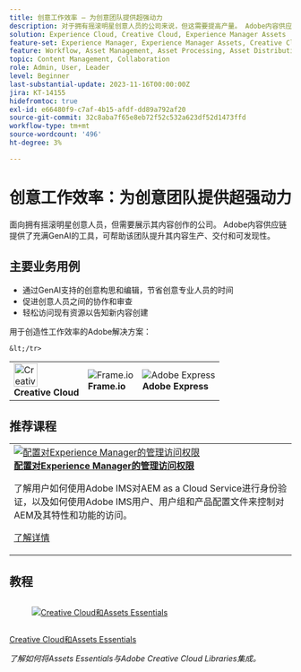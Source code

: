 ```yaml
---
title: 创意工作效率 — 为创意团队提供超强动力
description: 对于拥有摇滚明星创意人员的公司来说，但这需要提高产量。 Adobe内容供应链提供了充当GenAI的工具，可帮助该团队制定其内容生产、交付和可发现性。
solution: Experience Cloud, Creative Cloud, Experience Manager Assets
feature-set: Experience Manager, Experience Manager Assets, Creative Cloud
feature: Workflow, Asset Management, Asset Processing, Asset Distribution, Publishing, Collaboration, Share, Gen AI, UI Design, Graphic Design
topic: Content Management, Collaboration
role: Admin, User, Leader
level: Beginner
last-substantial-update: 2023-11-16T00:00:00Z
jira: KT-14155
hidefromtoc: true
exl-id: e66480f9-c7af-4b15-afdf-dd89a792af20
source-git-commit: 32c8aba7f65e8eb72f52c532a623df52d1473ffd
workflow-type: tm+mt
source-wordcount: '496'
ht-degree: 3%

---
```


# 创意工作效率：为创意团队提供超强动力

面向拥有摇滚明星创意人员，但需要展示其内容创作的公司。 Adobe内容供应链提供了充满GenAI的工具，可帮助该团队提升其内容生产、交付和可发现性。

## 主要业务用例

* 通过GenAI支持的创意构思和编辑，节省创意专业人员的时间
* 促进创意人员之间的协作和审查
* 轻松访问现有资源以告知新内容创建

用于创造性工作效率的Adobe解决方案：

<table>
    <tr style="border: 0;">
       <td>
        <p style="margin: 0"><img alt="Creative Cloud" src="https://experienceleague.adobe.com/assets/img/solutions/CircleExperienceCloud.svg" style="width: 42px;height:  42px;"></p>
        <strong>Creative Cloud</strong>
      </td>
      <td style="align: center">
        <p style="margin: 0"><img alt="Frame.io" src="/help/assets/frameio-logo.png"></p>
        <strong>Frame.io</strong>
      </td>
      <td style="align: center">
        <p style="margin: 0"><img alt="Adobe Express" src="/help/assets/adobe-express-logo.png"></p>
        <strong>Adobe Express</strong>
      </td>

    &lt;/tr>
</table>

## 推荐课程

<table style="margin-top:0 !important">
    <tr>
      <td style="width:33%">
        <a href="https://experienceleague.adobe.com/docs/courses/using/ExperienceManager-A-1-2020.1.aem" target="_blank">
          <img alt="配置对Experience Manager的管理访问权限" src="https://cdn.experienceleague.adobe.com/thumb/configure-access-to-aem-for-administrators.jpg">
        </a>
        <div>
          <a href="https://experienceleague.adobe.com/docs/courses/using/ExperienceManager-A-1-2020.1.aem" target="_blank">
        <strong>配置对Experience Manager的管理访问权限</strong></a>
        <p class="is-size-7 recs-limit-description">了解用户如何使用Adobe IMS对AEM as a Cloud Service进行身份验证，以及如何使用Adobe IMS用户、用户组和产品配置文件来控制对AEM及其特性和功能的访问。</p>
        <p><a href="https://experienceleague.adobe.com/docs/courses/using/ExperienceManager-A-1-2020.1.aem" class="spectrum-Button spectrum-Button--outline spectrum-Button--primary spectrum-Button--sizeM"><span class="spectrum-Button-label has-no-wrap has-text-weight-bold">了解详情</span></a></p>
        </div>
      </td>
    </tr>
</table>

## 教程

<div class="column is-half-tablet is-half-desktop is-one-third-widescreen" aria-label="Creative Cloud and Assets Essentials" tabIndex="8">
  <div class="card" style="height: 100%; display: flex; flex-direction: column; height: 100%;">
    <div class="card-image">
      <figure class="image x-is-16by9">
        <a href="https://experienceleague.adobe.com/docs/experience-manager-learn/assets-essentials/creative-cloud.html" title="Creative Cloud和Assets Essentials" tabindex="-1">
          <img class="is-bordered-r-small" src="https://video.tv.adobe.com/v/336069?format=jpeg" alt="Creative Cloud和Assets Essentials">
        </a>
      </figure>
    </div>
    <div class="card-content is-padded-small" style="display: flex; flex-direction: column; flex-grow: 1; justify-content: space-between;">
      <div class="top-card-content">
          <p class="headline is-size-6 has-text-weight-bold">
              <a href="https://experienceleague.adobe.com/docs/experience-manager-learn/assets-essentials/creative-cloud.html" title="Creative Cloud和Assets Essentials">Creative Cloud和Assets Essentials</a>
          </p>
          <p class="is-size-6"><em>了解如何将Assets Essentials与Adobe Creative Cloud Libraries集成。</em></p>
      </div>
      <a href="https://experienceleague.adobe.com/docs/experience-manager-learn/assets-essentials/creative-cloud.html" class="spectrum-Button spectrum-Button--outline spectrum-Button--primary spectrum-Button--sizeM" style="align-self: flex-start; margin-top: 1rem;">
        <span class="spectrum-Button-label has-no-wrap has-text-weight-bold">观看视频</span>
      </a>
    </div>
  </div>
</div><div class="column is-half-tablet is-half-desktop is-one-third-widescreen" aria-label="Use AEM Desktop App" tabIndex="9">
  <div class="card" style="height: 100%; display: flex; flex-direction: column; height: 100%;">
    <div class="card-image">
      <figure class="image x-is-16by9">
        <a href="https://experienceleague.adobe.com/docs/experience-manager-learn/assets/creative-workflows/aem-desktop-app.html" title="使用 AEM 桌面应用程序" tabindex="-1">
          <img class="is-bordered-r-small" src="https://video.tv.adobe.com/v/28868?format=jpeg" alt="使用 AEM 桌面应用程序">
        </a>
      </figure>
    </div>
    <div class="card-content is-padded-small" style="display: flex; flex-direction: column; flex-grow: 1; justify-content: space-between;">
      <div class="top-card-content">
          <p class="headline is-size-6 has-text-weight-bold">
              <a href="https://experienceleague.adobe.com/docs/experience-manager-learn/assets/creative-workflows/aem-desktop-app.html" title="使用 AEM 桌面应用程序">使用AEM桌面应用程序</a>
          </p>
          <p class="is-size-6"><em>使用AEM桌面应用程序可简化对桌面上AEM中管理的任何资产（任何应用程序和文件格式）的访问。</em></p>
      </div>
      <a href="https://experienceleague.adobe.com/docs/experience-manager-learn/assets/creative-workflows/aem-desktop-app.html" class="spectrum-Button spectrum-Button--outline spectrum-Button--primary spectrum-Button--sizeM" style="align-self: flex-start; margin-top: 1rem;">
        <span class="spectrum-Button-label has-no-wrap has-text-weight-bold">观看视频</span>
      </a>
    </div>
  </div>
</div><div class="column is-half-tablet is-half-desktop is-one-third-widescreen" aria-label="AEM and Adobe Asset Link Creative Workflow" tabIndex="10">
  <div class="card" style="height: 100%; display: flex; flex-direction: column; height: 100%;">
    <div class="card-image">
      <figure class="image x-is-16by9">
        <a href="https://experienceleague.adobe.com/docs/experience-manager-learn/assets/creative-workflows/adobe-asset-link.html" title="AEM和AdobeAsset Link创作工作流" tabindex="-1">
          <img class="is-bordered-r-small" src="https://video.tv.adobe.com/v/335927?format=jpeg" alt="AEM和AdobeAsset Link创作工作流">
        </a>
      </figure>
    </div>
    <div class="card-content is-padded-small" style="display: flex; flex-direction: column; flex-grow: 1; justify-content: space-between;">
      <div class="top-card-content">
          <p class="headline is-size-6 has-text-weight-bold">
              <a href="https://experienceleague.adobe.com/docs/experience-manager-learn/assets/creative-workflows/adobe-asset-link.html" title="AEM和AdobeAsset Link创作工作流">AEM和AdobeAsset Link创作工作流</a>
          </p>
          <p class="is-size-6"><em>适用于Adobe Creative Cloud for enterprise的AdobeAsset Link扩展增强了在Creative Cloud应用程序中搜索和浏览、排序、预览、上传资源、签出、修改、签入和查看AEM资源元数据的功能。</em></p>
      </div>
      <a href="https://experienceleague.adobe.com/docs/experience-manager-learn/assets/creative-workflows/adobe-asset-link.html" class="spectrum-Button spectrum-Button--outline spectrum-Button--primary spectrum-Button--sizeM" style="align-self: flex-start; margin-top: 1rem;">
        <span class="spectrum-Button-label has-no-wrap has-text-weight-bold">观看视频</span>
      </a>
    </div>
  </div>
</div><div class="column is-half-tablet is-half-desktop is-one-third-widescreen" aria-label="Adobe Express integration" tabIndex="11">
  <div class="card" style="height: 100%; display: flex; flex-direction: column; height: 100%;">
    <div class="card-image">
      <figure class="image x-is-16by9">
        <a href="https://experienceleague.adobe.com/docs/experience-manager-learn/assets/creative-workflows/adobe-express.html" title="Adobe Express集成" tabindex="-1">
          <img class="is-bordered-r-small" src="https://video.tv.adobe.com/v/3425193?format=jpeg" alt="Adobe Express集成">
        </a>
      </figure>
    </div>
    <div class="card-content is-padded-small" style="display: flex; flex-direction: column; flex-grow: 1; justify-content: space-between;">
      <div class="top-card-content">
          <p class="headline is-size-6 has-text-weight-bold">
              <a href="https://experienceleague.adobe.com/docs/experience-manager-learn/assets/creative-workflows/adobe-express.html" title="Adobe Express集成">Adobe Express集成</a>
          </p>
          <p class="is-size-6"><em>了解如何使用AEM Assets和Adobe Express优化内容供应链，提高所有团队成员的工作效率和访问能力。</em></p>
      </div>
      <a href="https://experienceleague.adobe.com/docs/experience-manager-learn/assets/creative-workflows/adobe-express.html" class="spectrum-Button spectrum-Button--outline spectrum-Button--primary spectrum-Button--sizeM" style="align-self: flex-start; margin-top: 1rem;">
        <span class="spectrum-Button-label has-no-wrap has-text-weight-bold">观看视频</span>
      </a>
    </div>
  </div>
</div><div class="column is-half-tablet is-half-desktop is-one-third-widescreen" aria-label="Content Fragments Console videos" tabIndex="12">
  <div class="card" style="height: 100%; display: flex; flex-direction: column; height: 100%;">
    <div class="card-image">
      <figure class="image x-is-16by9">
        <a href="https://experienceleague.adobe.com/docs/experience-manager-learn/content-fragments-console/overview.html" title="内容片段控制台视频" tabindex="-1">
          <img class="is-bordered-r-small" src="https://video.tv.adobe.com/v/3419311?format=jpeg" alt="内容片段控制台视频">
        </a>
      </figure>
    </div>
    <div class="card-content is-padded-small" style="display: flex; flex-direction: column; flex-grow: 1; justify-content: space-between;">
      <div class="top-card-content">
          <p class="headline is-size-6 has-text-weight-bold">
              <a href="https://experienceleague.adobe.com/docs/experience-manager-learn/content-fragments-console/overview.html" title="内容片段控制台视频">内容片段控制台视频</a>
          </p>
          <p class="is-size-6"><em>视频收藏集，可帮助您了解和使用AEM内容片段控制台和编辑器。</em></p>
      </div>
      <a href="https://experienceleague.adobe.com/docs/experience-manager-learn/content-fragments-console/overview.html" class="spectrum-Button spectrum-Button--outline spectrum-Button--primary spectrum-Button--sizeM" style="align-self: flex-start; margin-top: 1rem;">
        <span class="spectrum-Button-label has-no-wrap has-text-weight-bold">观看视频</span>
      </a>
    </div>
  </div>
</div><div class="column is-half-tablet is-half-desktop is-one-third-widescreen" aria-label="Authoring a page" tabIndex="13">
  <div class="card" style="height: 100%; display: flex; flex-direction: column; height: 100%;">
    <div class="card-image">
      <figure class="image x-is-16by9">
        <a href="https://experienceleague.adobe.com/docs/experience-manager-learn/sites/page-authoring/page-authoring-overview-feature-video-use.html" title="创作页面" tabindex="-1">
          <img class="is-bordered-r-small" src="https://video.tv.adobe.com/v/31828?format=jpeg" alt="创作页面">
        </a>
      </figure>
    </div>
    <div class="card-content is-padded-small" style="display: flex; flex-direction: column; flex-grow: 1; justify-content: space-between;">
      <div class="top-card-content">
          <p class="headline is-size-6 has-text-weight-bold">
              <a href="https://experienceleague.adobe.com/docs/experience-manager-learn/sites/page-authoring/page-authoring-overview-feature-video-use.html" title="创作页面">创作页面</a>
          </p>
          <p class="is-size-6"><em>了解如何使用站点编辑器的UI在Adobe Experience Manager Sites中创作页面。</em></p>
      </div>
      <a href="https://experienceleague.adobe.com/docs/experience-manager-learn/sites/page-authoring/page-authoring-overview-feature-video-use.html" class="spectrum-Button spectrum-Button--outline spectrum-Button--primary spectrum-Button--sizeM" style="align-self: flex-start; margin-top: 1rem;">
        <span class="spectrum-Button-label has-no-wrap has-text-weight-bold">观看视频</span>
      </a>
    </div>
  </div>
</div><div class="column is-half-tablet is-half-desktop is-one-third-widescreen" aria-label="Adobe Asset Link setup" tabIndex="14">
  <div class="card" style="height: 100%; display: flex; flex-direction: column; height: 100%;">
    <div class="card-image">
      <figure class="image x-is-16by9">
        <a href="https://experienceleague.adobe.com/docs/experience-manager-learn/assets/adobe-asset-link/setup.html" title="AdobeAsset Link设置" tabindex="-1">
          <img class="is-bordered-r-small" src="https://video.tv.adobe.com/v/338824?format=jpeg" alt="AdobeAsset Link设置">
        </a>
      </figure>
    </div>
    <div class="card-content is-padded-small" style="display: flex; flex-direction: column; flex-grow: 1; justify-content: space-between;">
      <div class="top-card-content">
          <p class="headline is-size-6 has-text-weight-bold">
              <a href="https://experienceleague.adobe.com/docs/experience-manager-learn/assets/adobe-asset-link/setup.html" title="AdobeAsset Link设置">AdobeAsset Link设置</a>
          </p>
          <p class="is-size-6"><em>了解如何为AEM as a Cloud Service设置Adobe资源链接，配置用户权利和AEM as a Cloud Service，以及如何安装和使用Adobe资源链接。</em></p>
      </div>
      <a href="https://experienceleague.adobe.com/docs/experience-manager-learn/assets/adobe-asset-link/setup.html" class="spectrum-Button spectrum-Button--outline spectrum-Button--primary spectrum-Button--sizeM" style="align-self: flex-start; margin-top: 1rem;">
        <span class="spectrum-Button-label has-no-wrap has-text-weight-bold">观看视频</span>
      </a>
    </div>
  </div>
</div></div>


<!-- 
<table class="tablelayout-is-fixed">
<tr>
  <td>
    <a href="https://experienceleague.adobe.com/docs/creative-cloud-enterprise-learn/cce-learning-hub/fireflyoverview/firefly-tutorials/enable-creative-efficiency.html">
      <img alt="Firefly - Enable creative efficiency" src="https://video.tv.adobe.com/v/3425036?format=jpeg">
    </a>
    <div>
      <a href="https://experienceleague.adobe.com/docs/creative-cloud-enterprise-learn/cce-learning-hub/fireflyoverview/firefly-tutorials/enable-creative-efficiency.html">
    <strong>Enable creative efficiency</strong>
    </a>
    </div>
    <p>
    <em>Learn how to accelerate content creation with generative AI-powered tools in Adobe Photoshop and Illustrator.</em>
    </p><p>
  </p></td>
  <td>
    <a href="https://experienceleague.adobe.com/docs/creative-cloud-enterprise-learn/cce-learning-hub/fireflyoverview/firefly-tutorials/generative-recolor.html">
      <img alt="Generative Recolor in Illustrator" src="https://video.tv.adobe.com/v/3420872?format=jpeg">
    </a>
    <div>
      <a href="https://experienceleague.adobe.com/docs/creative-cloud-enterprise-learn/cce-learning-hub/fireflyoverview/firefly-tutorials/generative-recolor.html">
    <strong>Generative Recolor in Illustrator</strong>
    </a>
    </div>
    <p>
    <em>Learn how to use Generative Recolor, powered by Adobe Firefly, in Adobe Illustrator to quickly help recolor vector images for custom hotel tea boxes.</em>
    </p><p>
  </p></td>
  <td>
    <a href="https://experienceleague.adobe.com/docs/creative-cloud-enterprise-learn/cce-learning-hub/fireflyoverview/firefly-tutorials/text-effects.html">
      <img alt="Text Effects" src="https://video.tv.adobe.com/v/3420829?format=jpeg">
    </a>
    <div>
      <a href="https://experienceleague.adobe.com/docs/creative-cloud-enterprise-learn/cce-learning-hub/fireflyoverview/firefly-tutorials/text-effects.html">
    <strong>Text Effects</strong>
    </a>
    </div>
    <p>
    <em>Learn how to use Text Effects, powered by Adobe Firefly, to create unique and inspiring title imagery for a newsletter.</em>
    </p><p>
  </p></td>
  <td>
    <a href="https://experienceleague.adobe.com/docs/creative-cloud-enterprise-learn/cce-learning-hub/fireflyoverview/firefly-tutorials/web-banner-ad.html">
      <img alt="Banner ad variations in Photoshop" src="https://video.tv.adobe.com/v/3420791?format=jpeg">
    </a>
    <div>
      <a href="https://experienceleague.adobe.com/docs/creative-cloud-enterprise-learn/cce-learning-hub/fireflyoverview/firefly-tutorials/web-banner-ad.html">
    <strong>Banner ad variations in Photoshop</strong>
    </a>
    </div>
    <p>
    <em>Learn how to use Generative Fill, powered by Adobe Firefly, in Adobe Photoshop to accelerate web ad banner creation.</em>
    </p><p>
  </p></td>  
</tr>
<tr>
  <td>
    <a href="https://experienceleague.adobe.com/docs/creative-cloud-enterprise-learn/cce-learning-hub/expressoverview/expressusecase/jumpstart-ideation.html">
      <img alt="Jumpstart creative ideation" src="https://video.tv.adobe.com/v/3424296?format=jpeg">
    </a>
    <div>
      <a href="https://experienceleague.adobe.com/docs/creative-cloud-enterprise-learn/cce-learning-hub/expressoverview/expressusecase/jumpstart-ideation.html">
    <strong>Jumpstart creative ideation</strong>
    </a>
    </div>
    <p>
    <em>Learn how to get a head start on developing creative content for a marketing campaign. </em>
    </p><p>
  </p></td>
  <td>
    <a href="https://experienceleague.adobe.com/docs/creative-cloud-enterprise-learn/cce-learning-hub/fireflyoverview/firefly-tutorials/generative-fill.html">
      <img alt="Generative Fill in Photoshop" src="https://video.tv.adobe.com/v/3420537?format=jpeg">
    </a>
    <div>
      <a href="https://experienceleague.adobe.com/docs/creative-cloud-enterprise-learn/cce-learning-hub/fireflyoverview/firefly-tutorials/generative-fill.html">
    <strong>Generative Fill in Photoshop</strong>
    </a>
    </div>
    <p>
    <em>Learn how to use Generative Fill, powered by Adobe Firefly, in Adobe Photoshop to make it easier to create a concept for a travel ad.</em>
    </p><p>
  </p></td>
  <td>
    <a href="https://experienceleague.adobe.com/docs/creative-cloud-enterprise-learn/cce-learning-hub/expressoverview/expresshowto/cc-libraries.html">
      <img alt="Use CC Libraries" src="https://video.tv.adobe.com/v/3420227?format=jpeg">
    </a>
    <div>
      <a href="https://experienceleague.adobe.com/docs/creative-cloud-enterprise-learn/cce-learning-hub/expressoverview/expresshowto/cc-libraries.html">
    <strong>Use CC Libraries</strong>
    </a>
    </div>
    <p>
    <em>Learn how to share CC Library assets with your team.</em>
    </p><p>
  </p></td>
  <td>
    <a href="https://experienceleague.adobe.com/docs/creative-cloud-enterprise-learn/cce-learning-hub/videooverview/videotutorials/video-review-frame-io.html">
      <img alt="Video review with Frame.io" src="https://cdn.experienceleague.adobe.com/thumb/video-review-frame-io.png">
    </a>
    <div>
      <a href="https://experienceleague.adobe.com/docs/creative-cloud-enterprise-learn/cce-learning-hub/videooverview/videotutorials/video-review-frame-io.html">
    <strong>Video review with Frame.io</strong>
    </a>
    </div>
    <p>
    <em>Learn how the Frame.io extension for Adobe Premiere Pro lets you centralize and share assets, receive real-time comments, track revisions, and get faster approvals.</em>
    </p><p>
  </p></td>  
</tr>
<tr>
  <td>
    <a href="https://experienceleague.adobe.com/docs/experience-manager-learn/assets-essentials/creative-cloud.html">
      <img alt="Creative Cloud and Assets Essentials" src="https://video.tv.adobe.com/v/336069?format=jpeg">
    </a>
    <div>
      <a href="https://experienceleague.adobe.com/docs/experience-manager-learn/assets-essentials/creative-cloud.html">
    <strong>Creative Cloud and Assets Essentials</strong>
    </a>
    </div>
    <p>
    <em>Learn how to integrate Assets Essentials with Adobe Creative Cloud Libraries.</em>
    </p><p>
  </p></td>
  <td>
    <a href="https://experienceleague.adobe.com/docs/experience-manager-learn/assets/creative-workflows/aem-desktop-app.html">
      <img alt="Use AEM Desktop App" src="https://video.tv.adobe.com/v/28868?format=jpeg">
    </a>
    <div>
      <a href="https://experienceleague.adobe.com/docs/experience-manager-learn/assets/creative-workflows/aem-desktop-app.html">
    <strong>Use AEM Desktop App</strong>
    </a>
    </div>
    <p>
    <em>Use AEM Desktop App to simplify access to any asset managed in AEM on desktop, for any application and file format.</em>
    </p><p>
  </p></td>
  <td>
    <a href="https://experienceleague.adobe.com/docs/experience-manager-learn/assets/creative-workflows/adobe-asset-link.html">
      <img alt="AEM and Adobe Asset Link Creative Workflow" src="https://video.tv.adobe.com/v/335927?format=jpeg">
    </a>
    <div>
      <a href="https://experienceleague.adobe.com/docs/experience-manager-learn/assets/creative-workflows/adobe-asset-link.html">
    <strong>AEM and Adobe Asset Link Creative Workflow</strong>
    </a>
    </div>
    <p>
    <em>Adobe Asset Link extension for Adobe Creative Cloud for enterprise extends the capability to search and browse, sort, preview, upload assets, check out, modify, check-in and view metadata of AEM assets within Creative Cloud applications.</em>
    </p><p>
  </p></td>
  <td>
    <a href="https://experienceleague.adobe.com/docs/experience-manager-learn/assets/creative-workflows/adobe-express.html">
      <img alt="Adobe Express integration" src="https://video.tv.adobe.com/v/3425193?format=jpeg">
    </a>
    <div>
      <a href="https://experienceleague.adobe.com/docs/experience-manager-learn/assets/creative-workflows/adobe-express.html">
    <strong>Adobe Express integration</strong>
    </a>
    </div>
    <p>
    <em>Learn how to optimize content supply chains with AEM Assets and Adobe Express, enhancing productivity and accessibility for all team members.</em>
    </p><p>
  </p></td>  
</tr>
<tr>
  <td>
    <a href="https://experienceleague.adobe.com/docs/experience-manager-learn/content-fragments-console/overview.html">
      <img alt="Content Fragments Console videos" src="https://video.tv.adobe.com/v/3419311?format=jpeg">
    </a>
    <div>
      <a href="https://experienceleague.adobe.com/docs/experience-manager-learn/content-fragments-console/overview.html">
    <strong>Content Fragments Console videos</strong>
    </a>
    </div>
    <p>
    <em>A collection of videos helping you understand and use AEM's Content Fragment console and editor.</em>
    </p><p>
  </p></td>
  <td>
    <a href="https://experienceleague.adobe.com/docs/experience-manager-learn/sites/page-authoring/page-authoring-overview-feature-video-use.html">
      <img alt="Authoring a page" src="https://video.tv.adobe.com/v/31828?format=jpeg">
    </a>
    <div>
      <a href="https://experienceleague.adobe.com/docs/experience-manager-learn/sites/page-authoring/page-authoring-overview-feature-video-use.html">
    <strong>Authoring a page</strong>
    </a>
    </div>
    <p>
    <em>Learn how to author a page in Adobe Experience Manager Sites using the Site Editor's UI.</em>
    </p><p>
  </p></td>
  <td>
    <a href="https://experienceleague.adobe.com/docs/experience-manager-learn/assets/adobe-asset-link/setup.html">
      <img alt="Adobe Asset Link setup" src="https://video.tv.adobe.com/v/338824?format=jpeg">
    </a>
    <div>
      <a href="https://experienceleague.adobe.com/docs/experience-manager-learn/assets/adobe-asset-link/setup.html">
    <strong>Adobe Asset Link setup</strong>
    </a>
    </div>
    <p>
    <em>Learn how to set up Adobe Asset Link for AEM as a Cloud Service, configuring user entitlements and AEM as a Cloud Service, and how to install and use Adobe Asset Link.</em>
    </p><p>
  </p></td>    
</tr>
</table>
-->

